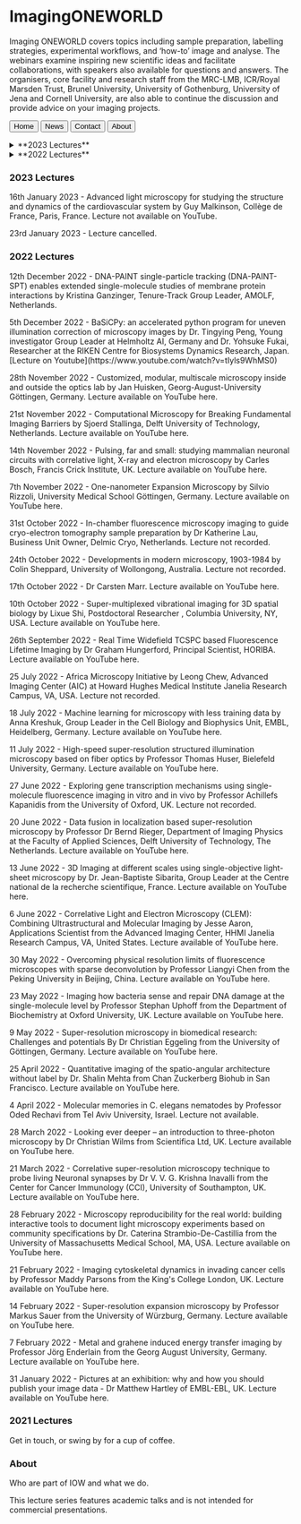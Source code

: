 # ImagingONEWORLD
Imaging ONEWORLD covers topics including sample preparation, labelling strategies, experimental workflows, and ‘how-to’ image and analyse. The webinars examine inspiring new scientific ideas and facilitate collaborations, with speakers also available for questions and answers. The organisers, core facility and research staff from the MRC-LMB, ICR/Royal Marsden Trust, Brunel University, University of Gothenburg, University of Jena and Cornell University, are also able to continue the discussion and provide advice on your imaging projects.

<button class="tablink" onclick="openPage('Home', this, 'red')">Home</button>
<button class="tablink" onclick="openPage('News', this, 'green')" id="defaultOpen">News</button>
<button class="tablink" onclick="openPage('Contact', this, 'blue')">Contact</button>
<button class="tablink" onclick="openPage('About', this, 'orange')">About</button>

<details>
  <summary>**2023 Lectures**</summary>
  
   <p> 16th January 2023 - Advanced light microscopy for studying the structure and dynamics of the cardiovascular system by Guy Malkinson, Collège de France, Paris, France. Lecture not available on YouTube. </p>
  <p> 23rd January 2023 - Lecture cancelled. </p>


  ### Some Code
  ```js
  function logSomething(something) {
    console.log('Something', something);
  }
  ```
</details>

<details>
  <summary>**2022 Lectures**</summary>
  <p>12th December 2022 - DNA-PAINT single-particle tracking (DNA-PAINT-SPT) enables extended single-molecule studies of membrane protein interactions by Kristina Ganzinger, Tenure-Track Group Leader, AMOLF, Netherlands.</p>
  <p> 5th December 2022 - BaSiCPy: an accelerated python program for uneven illumination correction of microscopy images by Dr. Tingying Peng, Young investigator Group Leader at Helmholtz AI, Germany and Dr. Yohsuke Fukai, Researcher at the RIKEN Centre for Biosystems Dynamics Research, Japan. [Lecture on Youtube](https://www.youtube.com/watch?v=tIyls9WhMS0) </p> 
  <p> 28th November 2022 - Customized, modular, multiscale microscopy inside and outside the optics lab by Jan Huisken, Georg-August-University Göttingen, Germany. Lecture available on YouTube here. </p>

<p> 21st November 2022 - Computational Microscopy for Breaking Fundamental Imaging Barriers by Sjoerd Stallinga, Delft University of Technology, Netherlands. Lecture available on YouTube here.</p>

<p> 14th November 2022 - Pulsing, far and small: studying mammalian neuronal circuits with correlative light, X-ray and electron microscopy by Carles Bosch, Francis Crick Institute, UK. Lecture available on YouTube here.</p>

<p> 7th November 2022 - One-nanometer Expansion Microscopy by Silvio Rizzoli, University Medical School Göttingen, Germany. Lecture available on YouTube here.</p>

<p> 31st October 2022 - In-chamber fluorescence microscopy imaging to guide cryo-electron tomography sample preparation by Dr Katherine Lau, Business Unit Owner, Delmic Cryo, Netherlands. Lecture not recorded.</p>

<p> 24th October 2022 - Developments in modern microscopy, 1903-1984 by Colin Sheppard, University of Wollongong, Australia. Lecture not recorded.</p>

<p> 17th October 2022 - Dr Carsten Marr. Lecture available on YouTube here.</p>

<p> 10th October 2022 - Super-multiplexed vibrational imaging for 3D spatial biology by Lixue Shi, Postdoctoral Researcher , Columbia University, NY, USA. Lecture available on YouTube here.</p>

<p> 26th September 2022 - Real Time Widefield TCSPC based Fluorescence Lifetime Imaging by Dr Graham Hungerford, Principal Scientist, HORIBA. Lecture available on YouTube here.</p>

<p> 25 July 2022 - Africa Microscopy Initiative by Leong Chew, Advanced Imaging Center (AIC) at Howard Hughes Medical Institute Janelia Research Campus, VA, USA. Lecture not recorded.</p>

<p> 18 July 2022 - Machine learning for microscopy with less training data by Anna Kreshuk, Group Leader in the Cell Biology and Biophysics Unit, EMBL, Heidelberg, Germany. Lecture available on YouTube here.</p>

<p> 11 July 2022 - High-speed super-resolution structured illumination microscopy based on fiber optics by Professor Thomas Huser, Bielefeld University, Germany. Lecture available on YouTube here.</p>

<p> 27 June 2022 - Exploring gene transcription mechanisms using single-molecule fluorescence imaging in vitro and in vivo by Professor Achillefs Kapanidis from the University of Oxford, UK. Lecture not recorded. </p>

<p> 20 June 2022 - Data fusion in localization based super-resolution microscopy by Professor Dr Bernd Rieger, Department of Imaging Physics at the Faculty of Applied Sciences, Delft University of Technology, The Netherlands. Lecture available on YouTube here.</p>

<p> 13 June 2022 - 3D Imaging at different scales using single-objective light-sheet microscopy by Dr. Jean-Baptiste Sibarita, Group Leader at the Centre national de la recherche scientifique, France. Lecture available on YouTube here.</p>

<p> 6 June 2022 - Correlative Light and Electron Microscopy (CLEM): Combining Ultrastructural and Molecular Imaging by Jesse Aaron, Applications Scientist from the Advanced Imaging Center, HHMI Janelia Research Campus, VA, United States. Lecture available of YouTube here.</p>

<p> 30 May 2022 - Overcoming physical resolution limits of fluorescence microscopes with sparse deconvolution by Professor Liangyi Chen from the Peking University in Beijing, China. Lecture available on YouTube here.</p>

<p> 23 May 2022 - Imaging how bacteria sense and repair DNA damage at the single-molecule level by Professor Stephan Uphoff from the Department of Biochemistry at Oxford University, UK. Lecture available on YouTube here.</p>

<p> 9 May 2022 - Super-resolution microscopy in biomedical research: Challenges and potentials By Dr Christian Eggeling from the University of Göttingen, Germany. Lecture available on YouTube here.</p>

<p> 25 April 2022 - Quantitative imaging of the spatio-angular architecture without label by Dr. Shalin Mehta from Chan Zuckerberg Biohub in San Francisco. Lecture available on YouTube here.</p>

<p> 4 April 2022 - Molecular memories in C. elegans nematodes by Professor Oded Rechavi from Tel Aviv University, Israel.  Lecture not available. </p>

<p> 28 March 2022 - Looking ever deeper – an introduction to three-photon microscopy by Dr Christian Wilms from Scientifica Ltd, UK. Lecture available on YouTube here.</p>

<p> 21 March 2022 - Correlative super-resolution microscopy technique to probe living Neuronal synapses by Dr V. V. G. Krishna Inavalli from the Center for Cancer Immunology (CCI), University of Southampton, UK. Lecture available on YouTube here.</p>

<p> 28 February 2022 - Microscopy reproducibility for the real world: building interactive tools to document light microscopy experiments based on community specifications by Dr. Caterina Strambio-De-Castillia from the University of Massachusetts Medical School, MA, USA. Lecture available on YouTube here.</p>

<p> 21 February 2022 - Imaging cytoskeletal dynamics in invading cancer cells by Professor Maddy Parsons from the King's College London, UK. Lecture available on YouTube here.</p>

<p> 14 February 2022 - Super-resolution expansion microscopy by Professor Markus Sauer from the University of Würzburg, Germany. Lecture available on YouTube here.</p>

<p> 7 February 2022 - Metal and grahene induced energy transfer imaging by Professor Jörg Enderlain from the Georg August University, Germany. Lecture available on YouTube here.</p>

<p> 31 January 2022 - Pictures at an exhibition: why and how you should publish your image data - Dr Matthew Hartley of EMBL-EBL, UK. Lecture available on YouTube here.</p>

  
 </details>

<div id="2023 Lectures" class="tabcontent">
  <h3>2023 Lectures</h3>
  <p> 16th January 2023 - Advanced light microscopy for studying the structure and dynamics of the cardiovascular system by Guy Malkinson, Collège de France, Paris, France. Lecture not available on YouTube. </p>

<p> 23rd January 2023 - Lecture cancelled. </p>
</div>

<div id="2022 Lectures" class="tabcontent">
  <h3>2022 Lectures</h3>
  <p>12th December 2022 - DNA-PAINT single-particle tracking (DNA-PAINT-SPT) enables extended single-molecule studies of membrane protein interactions by Kristina Ganzinger, Tenure-Track Group Leader, AMOLF, Netherlands.</p>
  <p> 5th December 2022 - BaSiCPy: an accelerated python program for uneven illumination correction of microscopy images by Dr. Tingying Peng, Young investigator Group Leader at Helmholtz AI, Germany and Dr. Yohsuke Fukai, Researcher at the RIKEN Centre for Biosystems Dynamics Research, Japan. [Lecture on Youtube](https://www.youtube.com/watch?v=tIyls9WhMS0) </p> 
  <p> 28th November 2022 - Customized, modular, multiscale microscopy inside and outside the optics lab by Jan Huisken, Georg-August-University Göttingen, Germany. Lecture available on YouTube here. </p>

<p> 21st November 2022 - Computational Microscopy for Breaking Fundamental Imaging Barriers by Sjoerd Stallinga, Delft University of Technology, Netherlands. Lecture available on YouTube here.</p>

<p> 14th November 2022 - Pulsing, far and small: studying mammalian neuronal circuits with correlative light, X-ray and electron microscopy by Carles Bosch, Francis Crick Institute, UK. Lecture available on YouTube here.</p>

<p> 7th November 2022 - One-nanometer Expansion Microscopy by Silvio Rizzoli, University Medical School Göttingen, Germany. Lecture available on YouTube here.</p>

<p> 31st October 2022 - In-chamber fluorescence microscopy imaging to guide cryo-electron tomography sample preparation by Dr Katherine Lau, Business Unit Owner, Delmic Cryo, Netherlands. Lecture not recorded.</p>

<p> 24th October 2022 - Developments in modern microscopy, 1903-1984 by Colin Sheppard, University of Wollongong, Australia. Lecture not recorded.</p>

<p> 17th October 2022 - Dr Carsten Marr. Lecture available on YouTube here.</p>

<p> 10th October 2022 - Super-multiplexed vibrational imaging for 3D spatial biology by Lixue Shi, Postdoctoral Researcher , Columbia University, NY, USA. Lecture available on YouTube here.</p>

<p> 26th September 2022 - Real Time Widefield TCSPC based Fluorescence Lifetime Imaging by Dr Graham Hungerford, Principal Scientist, HORIBA. Lecture available on YouTube here.</p>

<p> 25 July 2022 - Africa Microscopy Initiative by Leong Chew, Advanced Imaging Center (AIC) at Howard Hughes Medical Institute Janelia Research Campus, VA, USA. Lecture not recorded.</p>

<p> 18 July 2022 - Machine learning for microscopy with less training data by Anna Kreshuk, Group Leader in the Cell Biology and Biophysics Unit, EMBL, Heidelberg, Germany. Lecture available on YouTube here.</p>

<p> 11 July 2022 - High-speed super-resolution structured illumination microscopy based on fiber optics by Professor Thomas Huser, Bielefeld University, Germany. Lecture available on YouTube here.</p>

<p> 27 June 2022 - Exploring gene transcription mechanisms using single-molecule fluorescence imaging in vitro and in vivo by Professor Achillefs Kapanidis from the University of Oxford, UK. Lecture not recorded. </p>

<p> 20 June 2022 - Data fusion in localization based super-resolution microscopy by Professor Dr Bernd Rieger, Department of Imaging Physics at the Faculty of Applied Sciences, Delft University of Technology, The Netherlands. Lecture available on YouTube here.</p>

<p> 13 June 2022 - 3D Imaging at different scales using single-objective light-sheet microscopy by Dr. Jean-Baptiste Sibarita, Group Leader at the Centre national de la recherche scientifique, France. Lecture available on YouTube here.</p>

<p> 6 June 2022 - Correlative Light and Electron Microscopy (CLEM): Combining Ultrastructural and Molecular Imaging by Jesse Aaron, Applications Scientist from the Advanced Imaging Center, HHMI Janelia Research Campus, VA, United States. Lecture available of YouTube here.</p>

<p> 30 May 2022 - Overcoming physical resolution limits of fluorescence microscopes with sparse deconvolution by Professor Liangyi Chen from the Peking University in Beijing, China. Lecture available on YouTube here.</p>

<p> 23 May 2022 - Imaging how bacteria sense and repair DNA damage at the single-molecule level by Professor Stephan Uphoff from the Department of Biochemistry at Oxford University, UK. Lecture available on YouTube here.</p>

<p> 9 May 2022 - Super-resolution microscopy in biomedical research: Challenges and potentials By Dr Christian Eggeling from the University of Göttingen, Germany. Lecture available on YouTube here.</p>

<p> 25 April 2022 - Quantitative imaging of the spatio-angular architecture without label by Dr. Shalin Mehta from Chan Zuckerberg Biohub in San Francisco. Lecture available on YouTube here.</p>

<p> 4 April 2022 - Molecular memories in C. elegans nematodes by Professor Oded Rechavi from Tel Aviv University, Israel.  Lecture not available. </p>

<p> 28 March 2022 - Looking ever deeper – an introduction to three-photon microscopy by Dr Christian Wilms from Scientifica Ltd, UK. Lecture available on YouTube here.</p>

<p> 21 March 2022 - Correlative super-resolution microscopy technique to probe living Neuronal synapses by Dr V. V. G. Krishna Inavalli from the Center for Cancer Immunology (CCI), University of Southampton, UK. Lecture available on YouTube here.</p>

<p> 28 February 2022 - Microscopy reproducibility for the real world: building interactive tools to document light microscopy experiments based on community specifications by Dr. Caterina Strambio-De-Castillia from the University of Massachusetts Medical School, MA, USA. Lecture available on YouTube here.</p>

<p> 21 February 2022 - Imaging cytoskeletal dynamics in invading cancer cells by Professor Maddy Parsons from the King's College London, UK. Lecture available on YouTube here.</p>

<p> 14 February 2022 - Super-resolution expansion microscopy by Professor Markus Sauer from the University of Würzburg, Germany. Lecture available on YouTube here.</p>

<p> 7 February 2022 - Metal and grahene induced energy transfer imaging by Professor Jörg Enderlain from the Georg August University, Germany. Lecture available on YouTube here.</p>

<p> 31 January 2022 - Pictures at an exhibition: why and how you should publish your image data - Dr Matthew Hartley of EMBL-EBL, UK. Lecture available on YouTube here.</p>


</div>

<div id="2021 Lectures" class="tabcontent">
  <h3>2021 Lectures</h3>
  <p>Get in touch, or swing by for a cup of coffee.</p>
</div>

<div id="About" class="tabcontent">
  <h3>About</h3>
  <p>Who are part of IOW and what we do.</p>
</div>

This lecture series features academic talks and is not intended for commercial presentations. 
